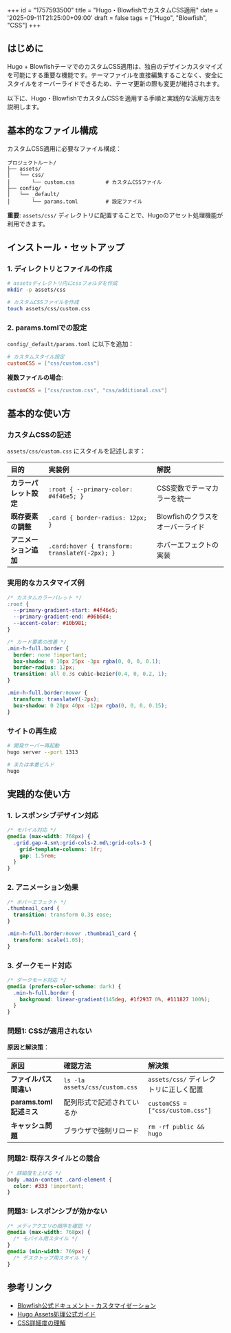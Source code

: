 +++
id = "1757593500"
title = "Hugo・BlowfishでカスタムCSS適用"
date = '2025-09-11T21:25:00+09:00'
draft = false
tags = ["Hugo", "Blowfish", "CSS"]
+++

## はじめに

Hugo + BlowfishテーマでのカスタムCSS適用は、独自のデザインカスタマイズを可能にする重要な機能です。テーマファイルを直接編集することなく、安全にスタイルをオーバーライドできるため、テーマ更新の際も変更が維持されます。

以下に、Hugo・BlowfishでカスタムCSSを適用する手順と実践的な活用方法を説明します。

## 基本的なファイル構成

カスタムCSS適用に必要なファイル構成：

```
プロジェクトルート/
├── assets/
│   └── css/
│       └── custom.css          # カスタムCSSファイル
├── config/
│   └── _default/
│       └── params.toml         # 設定ファイル
```

**重要**: `assets/css/` ディレクトリに配置することで、Hugoのアセット処理機能が利用できます。

## インストール・セットアップ

### 1. ディレクトリとファイルの作成

```bash
# assetsディレクトリ内にcssフォルダを作成
mkdir -p assets/css

# カスタムCSSファイルを作成
touch assets/css/custom.css
```

### 2. params.tomlでの設定

`config/_default/params.toml` に以下を追加：

```toml
# カスタムスタイル設定
customCSS = ["css/custom.css"]
```

**複数ファイルの場合**:
```toml
customCSS = ["css/custom.css", "css/additional.css"]
```

## 基本的な使い方

### カスタムCSSの記述

`assets/css/custom.css` にスタイルを記述します：

| 目的 | 実装例 | 解説 |
| :--- | :--- | :--- |
| **カラーパレット設定** | `:root { --primary-color: #4f46e5; }` | CSS変数でテーマカラーを統一 |
| **既存要素の調整** | `.card { border-radius: 12px; }` | Blowfishのクラスをオーバーライド |
| **アニメーション追加** | `.card:hover { transform: translateY(-2px); }` | ホバーエフェクトの実装 |

### 実用的なカスタマイズ例

```css
/* カスタムカラーパレット */
:root {
  --primary-gradient-start: #4f46e5;
  --primary-gradient-end: #06b6d4;
  --accent-color: #10b981;
}

/* カード要素の改善 */
.min-h-full.border {
  border: none !important;
  box-shadow: 0 10px 25px -3px rgba(0, 0, 0, 0.1);
  border-radius: 12px;
  transition: all 0.3s cubic-bezier(0.4, 0, 0.2, 1);
}

.min-h-full.border:hover {
  transform: translateY(-2px);
  box-shadow: 0 20px 40px -12px rgba(0, 0, 0, 0.15);
}
```

### サイトの再生成

```bash
# 開発サーバー再起動
hugo server --port 1313

# または本番ビルド
hugo
```

## 実践的な使い方

### 1. レスポンシブデザイン対応

```css
/* モバイル対応 */
@media (max-width: 768px) {
  .grid.gap-4.sm\:grid-cols-2.md\:grid-cols-3 {
    grid-template-columns: 1fr;
    gap: 1.5rem;
  }
}
```

### 2. アニメーション効果

```css
/* ホバーエフェクト */
.thumbnail_card {
  transition: transform 0.3s ease;
}

.min-h-full.border:hover .thumbnail_card {
  transform: scale(1.05);
}
```

### 3. ダークモード対応

```css
/* ダークモード対応 */
@media (prefers-color-scheme: dark) {
  .min-h-full.border {
    background: linear-gradient(145deg, #1f2937 0%, #111827 100%);
  }
}
```

### 問題1: CSSが適用されない

**原因と解決策**：

| 原因 | 確認方法 | 解決策 |
| :--- | :--- | :--- |
| **ファイルパス間違い** | `ls -la assets/css/custom.css` | `assets/css/` ディレクトリに正しく配置 |
| **params.toml記述ミス** | 配列形式で記述されているか | `customCSS = ["css/custom.css"]` |
| **キャッシュ問題** | ブラウザで強制リロード | `rm -rf public && hugo` |

### 問題2: 既存スタイルとの競合

```css
/* 詳細度を上げる */
body .main-content .card-element {
  color: #333 !important;
}
```

### 問題3: レスポンシブが効かない

```css
/* メディアクエリの順序を確認 */
@media (max-width: 768px) {
  /* モバイル用スタイル */
}
@media (min-width: 769px) {
  /* デスクトップ用スタイル */
}
```

## 参考リンク

- [Blowfish公式ドキュメント - カスタマイゼーション](https://blowfish.page/docs/advanced-customisation/)
- [Hugo Assets処理公式ガイド](https://gohugo.io/hugo-pipes/)
- [CSS詳細度の理解](https://developer.mozilla.org/ja/docs/Web/CSS/Specificity)
